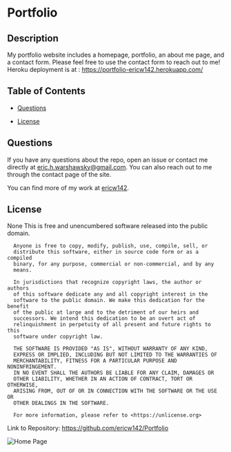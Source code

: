 # Portfolio

## Description
My portfolio website includes a homepage, portfolio, an about me page, and a contact form. Please feel free to use the contact form to reach out to me!
Heroku deployment is at : https://portfolio-ericw142.herokuapp.com/

## Table of Contents 

* [Questions](#questions)

* [License](#license)


## Questions

If you have any questions about the repo, open an issue or contact me directly at eric.h.warshawsky@gmail.com. 
You can also reach out to me through the contact page of the site. 

You can find more of my work at [ericw142](https://github.com/ericw142/).

## License

None
This is free and unencumbered software released into the public domain.

      Anyone is free to copy, modify, publish, use, compile, sell, or
      distribute this software, either in source code form or as a compiled
      binary, for any purpose, commercial or non-commercial, and by any
      means.
      
      In jurisdictions that recognize copyright laws, the author or authors
      of this software dedicate any and all copyright interest in the
      software to the public domain. We make this dedication for the benefit
      of the public at large and to the detriment of our heirs and
      successors. We intend this dedication to be an overt act of
      relinquishment in perpetuity of all present and future rights to this
      software under copyright law.
      
      THE SOFTWARE IS PROVIDED "AS IS", WITHOUT WARRANTY OF ANY KIND,
      EXPRESS OR IMPLIED, INCLUDING BUT NOT LIMITED TO THE WARRANTIES OF
      MERCHANTABILITY, FITNESS FOR A PARTICULAR PURPOSE AND NONINFRINGEMENT.
      IN NO EVENT SHALL THE AUTHORS BE LIABLE FOR ANY CLAIM, DAMAGES OR
      OTHER LIABILITY, WHETHER IN AN ACTION OF CONTRACT, TORT OR OTHERWISE,
      ARISING FROM, OUT OF OR IN CONNECTION WITH THE SOFTWARE OR THE USE OR
      OTHER DEALINGS IN THE SOFTWARE.
      
      For more information, please refer to <https://unlicense.org>



Link to Repository: https://github.com/ericw142/Portfolio


![Home Page](client\src\assets\portfolio.png.png?raw=true "Home Page")